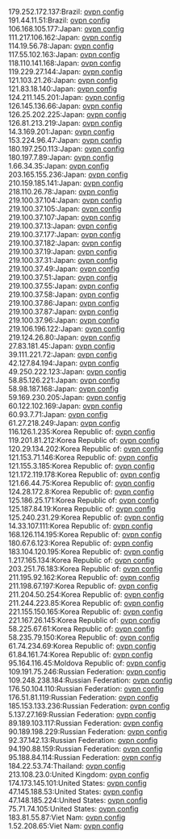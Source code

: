 179.252.172.137:Brazil: [ovpn config](vpn/179_252_172_137.ovpn)  
191.44.11.51:Brazil: [ovpn config](vpn/191_44_11_51.ovpn)  
106.168.105.177:Japan: [ovpn config](vpn/106_168_105_177.ovpn)  
111.217.106.162:Japan: [ovpn config](vpn/111_217_106_162.ovpn)  
114.19.56.78:Japan: [ovpn config](vpn/114_19_56_78.ovpn)  
117.55.102.163:Japan: [ovpn config](vpn/117_55_102_163.ovpn)  
118.110.141.168:Japan: [ovpn config](vpn/118_110_141_168.ovpn)  
119.229.27.144:Japan: [ovpn config](vpn/119_229_27_144.ovpn)  
121.103.21.26:Japan: [ovpn config](vpn/121_103_21_26.ovpn)  
121.83.18.140:Japan: [ovpn config](vpn/121_83_18_140.ovpn)  
124.211.145.201:Japan: [ovpn config](vpn/124_211_145_201.ovpn)  
126.145.136.66:Japan: [ovpn config](vpn/126_145_136_66.ovpn)  
126.25.202.225:Japan: [ovpn config](vpn/126_25_202_225.ovpn)  
126.81.213.219:Japan: [ovpn config](vpn/126_81_213_219.ovpn)  
14.3.169.201:Japan: [ovpn config](vpn/14_3_169_201.ovpn)  
153.224.96.47:Japan: [ovpn config](vpn/153_224_96_47.ovpn)  
180.197.250.113:Japan: [ovpn config](vpn/180_197_250_113.ovpn)  
180.197.7.89:Japan: [ovpn config](vpn/180_197_7_89.ovpn)  
1.66.34.35:Japan: [ovpn config](vpn/1_66_34_35.ovpn)  
203.165.155.236:Japan: [ovpn config](vpn/203_165_155_236.ovpn)  
210.159.185.141:Japan: [ovpn config](vpn/210_159_185_141.ovpn)  
218.110.26.78:Japan: [ovpn config](vpn/218_110_26_78.ovpn)  
219.100.37.104:Japan: [ovpn config](vpn/219_100_37_104.ovpn)  
219.100.37.105:Japan: [ovpn config](vpn/219_100_37_105.ovpn)  
219.100.37.107:Japan: [ovpn config](vpn/219_100_37_107.ovpn)  
219.100.37.13:Japan: [ovpn config](vpn/219_100_37_13.ovpn)  
219.100.37.177:Japan: [ovpn config](vpn/219_100_37_177.ovpn)  
219.100.37.182:Japan: [ovpn config](vpn/219_100_37_182.ovpn)  
219.100.37.19:Japan: [ovpn config](vpn/219_100_37_19.ovpn)  
219.100.37.31:Japan: [ovpn config](vpn/219_100_37_31.ovpn)  
219.100.37.49:Japan: [ovpn config](vpn/219_100_37_49.ovpn)  
219.100.37.51:Japan: [ovpn config](vpn/219_100_37_51.ovpn)  
219.100.37.55:Japan: [ovpn config](vpn/219_100_37_55.ovpn)  
219.100.37.58:Japan: [ovpn config](vpn/219_100_37_58.ovpn)  
219.100.37.86:Japan: [ovpn config](vpn/219_100_37_86.ovpn)  
219.100.37.87:Japan: [ovpn config](vpn/219_100_37_87.ovpn)  
219.100.37.96:Japan: [ovpn config](vpn/219_100_37_96.ovpn)  
219.106.196.122:Japan: [ovpn config](vpn/219_106_196_122.ovpn)  
219.124.26.80:Japan: [ovpn config](vpn/219_124_26_80.ovpn)  
27.83.181.45:Japan: [ovpn config](vpn/27_83_181_45.ovpn)  
39.111.221.72:Japan: [ovpn config](vpn/39_111_221_72.ovpn)  
42.127.84.194:Japan: [ovpn config](vpn/42_127_84_194.ovpn)  
49.250.222.123:Japan: [ovpn config](vpn/49_250_222_123.ovpn)  
58.85.126.221:Japan: [ovpn config](vpn/58_85_126_221.ovpn)  
58.98.187.168:Japan: [ovpn config](vpn/58_98_187_168.ovpn)  
59.169.230.205:Japan: [ovpn config](vpn/59_169_230_205.ovpn)  
60.122.102.169:Japan: [ovpn config](vpn/60_122_102_169.ovpn)  
60.93.7.71:Japan: [ovpn config](vpn/60_93_7_71.ovpn)  
61.27.218.249:Japan: [ovpn config](vpn/61_27_218_249.ovpn)  
116.126.1.235:Korea Republic of: [ovpn config](vpn/116_126_1_235.ovpn)  
119.201.81.212:Korea Republic of: [ovpn config](vpn/119_201_81_212.ovpn)  
120.29.134.202:Korea Republic of: [ovpn config](vpn/120_29_134_202.ovpn)  
121.153.71.146:Korea Republic of: [ovpn config](vpn/121_153_71_146.ovpn)  
121.155.3.185:Korea Republic of: [ovpn config](vpn/121_155_3_185.ovpn)  
121.172.119.178:Korea Republic of: [ovpn config](vpn/121_172_119_178.ovpn)  
121.66.44.75:Korea Republic of: [ovpn config](vpn/121_66_44_75.ovpn)  
124.28.172.8:Korea Republic of: [ovpn config](vpn/124_28_172_8.ovpn)  
125.186.25.171:Korea Republic of: [ovpn config](vpn/125_186_25_171.ovpn)  
125.187.84.19:Korea Republic of: [ovpn config](vpn/125_187_84_19.ovpn)  
125.240.231.29:Korea Republic of: [ovpn config](vpn/125_240_231_29.ovpn)  
14.33.107.111:Korea Republic of: [ovpn config](vpn/14_33_107_111.ovpn)  
168.126.114.195:Korea Republic of: [ovpn config](vpn/168_126_114_195.ovpn)  
180.67.6.123:Korea Republic of: [ovpn config](vpn/180_67_6_123.ovpn)  
183.104.120.195:Korea Republic of: [ovpn config](vpn/183_104_120_195.ovpn)  
1.217.165.134:Korea Republic of: [ovpn config](vpn/1_217_165_134.ovpn)  
203.251.76.183:Korea Republic of: [ovpn config](vpn/203_251_76_183.ovpn)  
211.195.92.162:Korea Republic of: [ovpn config](vpn/211_195_92_162.ovpn)  
211.198.67.197:Korea Republic of: [ovpn config](vpn/211_198_67_197.ovpn)  
211.204.50.254:Korea Republic of: [ovpn config](vpn/211_204_50_254.ovpn)  
211.244.223.85:Korea Republic of: [ovpn config](vpn/211_244_223_85.ovpn)  
221.155.150.165:Korea Republic of: [ovpn config](vpn/221_155_150_165.ovpn)  
221.167.26.145:Korea Republic of: [ovpn config](vpn/221_167_26_145.ovpn)  
58.225.67.61:Korea Republic of: [ovpn config](vpn/58_225_67_61.ovpn)  
58.235.79.150:Korea Republic of: [ovpn config](vpn/58_235_79_150.ovpn)  
61.74.234.69:Korea Republic of: [ovpn config](vpn/61_74_234_69.ovpn)  
61.84.161.74:Korea Republic of: [ovpn config](vpn/61_84_161_74.ovpn)  
95.164.116.45:Moldova Republic of: [ovpn config](vpn/95_164_116_45.ovpn)  
109.191.75.246:Russian Federation: [ovpn config](vpn/109_191_75_246.ovpn)  
109.248.238.184:Russian Federation: [ovpn config](vpn/109_248_238_184.ovpn)  
176.50.104.110:Russian Federation: [ovpn config](vpn/176_50_104_110.ovpn)  
176.51.81.119:Russian Federation: [ovpn config](vpn/176_51_81_119.ovpn)  
185.153.133.236:Russian Federation: [ovpn config](vpn/185_153_133_236.ovpn)  
5.137.27.169:Russian Federation: [ovpn config](vpn/5_137_27_169.ovpn)  
89.189.103.117:Russian Federation: [ovpn config](vpn/89_189_103_117.ovpn)  
90.189.198.229:Russian Federation: [ovpn config](vpn/90_189_198_229.ovpn)  
92.37.142.13:Russian Federation: [ovpn config](vpn/92_37_142_13.ovpn)  
94.190.88.159:Russian Federation: [ovpn config](vpn/94_190_88_159.ovpn)  
95.188.84.114:Russian Federation: [ovpn config](vpn/95_188_84_114.ovpn)  
184.22.53.74:Thailand: [ovpn config](vpn/184_22_53_74.ovpn)  
213.108.23.0:United Kingdom: [ovpn config](vpn/213_108_23_0.ovpn)  
174.173.145.101:United States: [ovpn config](vpn/174_173_145_101.ovpn)  
47.145.188.53:United States: [ovpn config](vpn/47_145_188_53.ovpn)  
47.148.185.224:United States: [ovpn config](vpn/47_148_185_224.ovpn)  
75.71.74.105:United States: [ovpn config](vpn/75_71_74_105.ovpn)  
183.81.55.87:Viet Nam: [ovpn config](vpn/183_81_55_87.ovpn)  
1.52.208.65:Viet Nam: [ovpn config](vpn/1_52_208_65.ovpn)  
